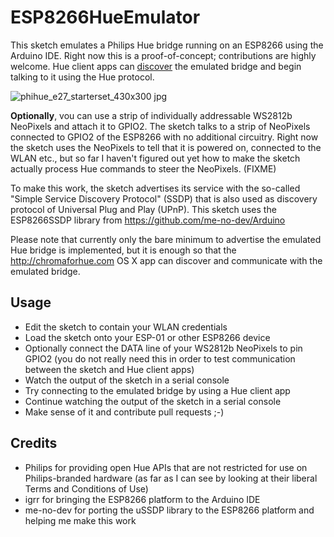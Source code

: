 # ESP8266HueEmulator
This sketch emulates a Philips Hue bridge running on an ESP8266 using the Arduino IDE. Right now this is a proof-of-concept; contributions are highly welcome. Hue client apps can [discover](../../wiki/Discovery) the emulated bridge and begin talking to it using the Hue protocol.

![phihue_e27_starterset_430x300 jpg](https://cloud.githubusercontent.com/assets/2480569/8511601/e692e61c-231f-11e5-842d-4fedd6f900b4.jpg)

__Optionally__, vou can use a strip of individually addressable WS2812b NeoPixels and attach it to GPIO2. The sketch talks to a strip of NeoPixels connected to GPIO2 of the ESP8266 with no additional circuitry. Right now the sketch uses the NeoPixels to tell that it is powered on, connected to the WLAN etc., but so far I haven't figured out yet how to make the sketch actually process Hue commands to steer the NeoPixels. (FIXME)

To make this work, the sketch advertises its service with the so-called "Simple Service Discovery Protocol" (SSDP) that is also used as discovery protocol of Universal Plug and Play (UPnP). This sketch uses the ESP8266SSDP library from https://github.com/me-no-dev/Arduino

Please note that currently only the bare minimum to advertise the emulated Hue bridge is implemented, but it is enough so that the http://chromaforhue.com OS X app can discover and communicate with the emulated bridge.

## Usage

* Edit the sketch to contain your WLAN credentials
* Load the sketch onto your ESP-01 or other ESP8266 device
* Optionally connect the DATA line of your WS2812b NeoPixels to pin GPIO2 (you do not really need this in order to test communication between the sketch and Hue client apps)
* Watch the output of the sketch in a serial console
* Try connecting to the emulated bridge by using a Hue client app
* Continue watching the output of the sketch in a serial console
* Make sense of it and contribute pull requests ;-)

## Credits

* Philips for providing open Hue APIs that are not restricted for use on Philips-branded hardware (as far as I can see by looking at their liberal Terms and Conditions of Use)
* igrr for bringing the ESP8266 platform to the Arduino IDE
* me-no-dev for porting the uSSDP library to the ESP8266 platform and helping me make this work
